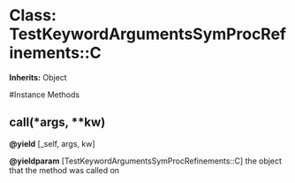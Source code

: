 # Class: TestKeywordArgumentsSymProcRefinements::C
**Inherits:** Object
    




#Instance Methods
## call(*args, **kw) [](#method-i-call)

**@yield** [_self, args, kw] 

**@yieldparam** [TestKeywordArgumentsSymProcRefinements::C] the object that the method was called on

